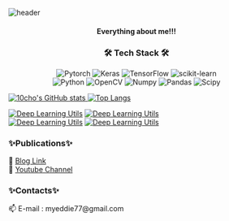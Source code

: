 ![header](https://capsule-render.vercel.app/api?type=waving&color=auto&height=300&section=header&text=10cho&fontSize=90&animation=fadeIn&fontAlignY=38&desc=Deep%20Learning%20Engineer&descAlignY=51&descAlign=62)
<h4 align="center"> Everything about me!!! </h4>

<h3 align="center">🛠 Tech Stack 🛠</h3>
  
<p align="center">
  <img src="https://img.shields.io/badge/PyTorch-%23EE4C2C.svg?style=for-the-badge&logo=PyTorch&logoColor=white" alt="Pytorch">
  <img src="https://img.shields.io/badge/Keras-%23D00000.svg?style=for-the-badge&logo=Keras&logoColor=white" alt="Keras">
  <img src="https://img.shields.io/badge/TensorFlow-%23FF6F00.svg?style=for-the-badge&logo=TensorFlow&logoColor=white" alt="TensorFlow">
  <img src="https://img.shields.io/badge/scikit--learn-%23F7931E.svg?style=for-the-badge&logo=scikit-learn&logoColor=white" alt="scikit-learn">
  <br>
  <img src="https://img.shields.io/badge/python-3670A0?style=for-the-badge&logo=python&logoColor=ffdd54" alt="Python">
  <img src="https://img.shields.io/badge/opencv-%23white.svg?style=for-the-badge&logo=opencv&logoColor=white" alt="OpenCV">
  <img src="https://img.shields.io/badge/numpy-%23013243.svg?style=for-the-badge&logo=numpy&logoColor=white" alt="Numpy">
  <img src="https://img.shields.io/badge/pandas-%23150458.svg?style=for-the-badge&logo=pandas&logoColor=white" alt="Pandas">
  <img src="https://img.shields.io/badge/SciPy-%230C55A5.svg?style=for-the-badge&logo=scipy&logoColor=%white" alt="Scipy">
</p>

[![10cho's GitHub stats](https://github-readme-stats.vercel.app/api?username=eddie94&count_private=true&show_icons=true)
](https://github.com/eddie94/github-readme-stats)[![Top Langs](https://github-readme-stats.vercel.app/api/top-langs/?username=eddie94&layout=compact)](https://github.com/eddie94/github-readme-stats)

[![Deep Learning Utils](https://github-readme-stats.vercel.app/api/pin/?username=eddie94&repo=Deep-learning-utils)](https://github.com/eddie94/Deep-learning-utils)
[![Deep Learning Utils](https://github-readme-stats.vercel.app/api/pin/?username=SYR-Aegis&repo=BrailleOCR)](https://github.com/SYR-Aegis/BrailleOCR)  
[![Deep Learning Utils](https://github-readme-stats.vercel.app/api/pin/?username=SYR-Aegis&repo=Ratatouille)](https://github.com/SYR-Aegis/Ratatouille)
[![Deep Learning Utils](https://github-readme-stats.vercel.app/api/pin/?username=SYR-Aegis&repo=Ratatouille)](https://github.com/SYR-Aegis/Ratatouille)

<h3>✨Publications✨</h3>

💬 [Blog Link](https://10cho.tistory.com/)  
💬 [Youtube Channel](https://www.youtube.com/channel/UCcZvGFhtP5GsGg1ecUaCDAw)

<h3>✨Contacts✨</h3>
📫 E-mail : myeddie77@gmail.com


<!--
**eddie94/eddie94** is a ✨ _special_ ✨ repository because its `README.md` (this file) appears on your GitHub profile.

Here are some ideas to get you started:

- 🔭 I’m currently working on ...
- 🌱 I’m currently learning ...
- 👯 I’m looking to collaborate on ...
- 🤔 I’m looking for help with ...
- 💬 Ask me about ...
- 📫 How to reach me: ...
- 😄 Pronouns: ...
- ⚡ Fun fact: ...
-->
